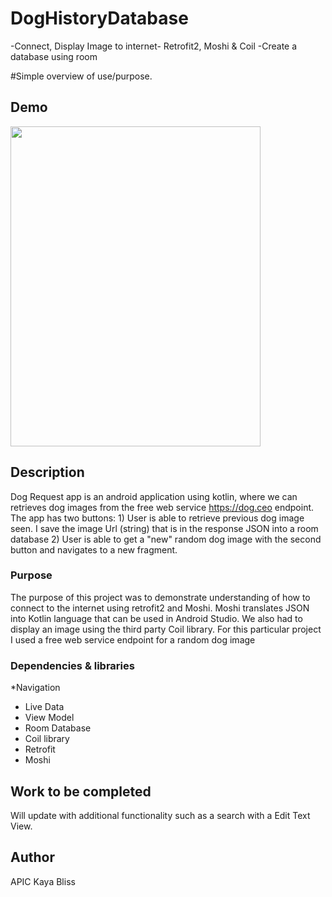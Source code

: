 # DogHistoryDatabase
-Connect, Display Image to internet- Retrofit2, Moshi & Coil
-Create a database using room


#Simple overview of use/purpose.

## Demo
<img src ="https://github.com/kayabliss/DogRequestDatabase/blob/master/DogHistoryDatabase/dogDatabaseSample.gif" width="400" height="512" />


## Description

Dog Request app is an android application using kotlin, where we can retrieves dog images from the free web service https://dog.ceo  endpoint. The app has two buttons: 1) User is able to retrieve previous dog image seen. I save the image Url (string) that is in the response JSON into a room database 2) User is able to get a "new" random dog image with the second button and navigates to a new fragment.

### Purpose
The purpose of this project was to demonstrate understanding of how to connect to the internet using retrofit2 and Moshi.  Moshi translates JSON into Kotlin language that can be used in Android Studio.  We also had to display an image using the third party Coil library.  For this particular project I used a free web service endpoint for a random dog image


### Dependencies & libraries
*Navigation
* Live Data
* View Model
* Room Database
* Coil library
* Retrofit
* Moshi

## Work to be completed

Will update with additional functionality such as a search with a Edit Text View. 


## Author

APIC
Kaya Bliss
